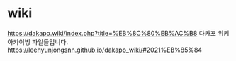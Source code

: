 # wiki
https://dakapo.wiki/index.php?title=%EB%8C%80%EB%AC%B8
다카포 위키 아카이빙 파일들입니다. https://leehyunjongsnn.github.io/dakapo_wiki/#2021%EB%85%84
